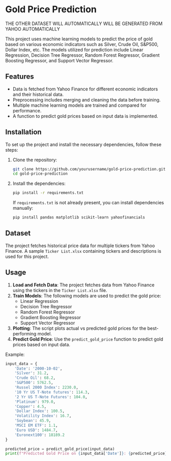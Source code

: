 # Gold Price Prediction

THE OTHER DATASET WILL AUTOMATICALLY WILL BE GENERATED FROM YAHOO AUTOMATICALLY 

This project uses machine learning models to predict the price of gold based on various economic indicators such as Silver, Crude Oil, S&P500, Dollar Index, etc. The models utilized for prediction include Linear Regression, Decision Tree Regressor, Random Forest Regressor, Gradient Boosting Regressor, and Support Vector Regressor.

## Features

- Data is fetched from Yahoo Finance for different economic indicators and their historical data.
- Preprocessing includes merging and cleaning the data before training.
- Multiple machine learning models are trained and compared for performance.
- A function to predict gold prices based on input data is implemented.

## Installation

To set up the project and install the necessary dependencies, follow these steps:

1. Clone the repository:
    ```bash
    git clone https://github.com/yourusername/gold-price-prediction.git
    cd gold-price-prediction
    ```

2. Install the dependencies:
    ```bash
    pip install -r requirements.txt
    ```

    If `requirements.txt` is not already present, you can install dependencies manually:
    ```bash
    pip install pandas matplotlib scikit-learn yahoofinancials
    ```

## Dataset

The project fetches historical price data for multiple tickers from Yahoo Finance. A sample `Ticker List.xlsx` containing tickers and descriptions is used for this project.

## Usage

1. **Load and Fetch Data**: The project fetches data from Yahoo Finance using the tickers in the `Ticker List.xlsx` file.
2. **Train Models**: The following models are used to predict the gold price:
    - Linear Regression
    - Decision Tree Regressor
    - Random Forest Regressor
    - Gradient Boosting Regressor
    - Support Vector Regressor
3. **Plotting**: The script plots actual vs predicted gold prices for the best-performing model.
4. **Predict Gold Price**: Use the `predict_gold_price` function to predict gold prices based on input data.

Example:
```python
input_data = {
    'Date': '2000-10-02',
    'Silver': 31.2,
    'Crude Oil': 68.2,
    'S&P500': 5762.5,
    'Russel 2000 Index': 2230.0,
    '10 Yr US T-Note futures': 114.3,
    '2 Yr US T-Note Futures': 104.0,
    'Platinum': 979.0,
    'Copper': 4.5,
    'Dollar Index': 100.5,
    'Volatility Index': 16.7,
    'Soybean': 45.9,
    'MSCI EM ETF': 1.1,
    'Euro USD': 1484.7,
    'Euronext100': 18189.2
}

predicted_price = predict_gold_price(input_data)
print(f"Predicted Gold Price on {input_data['Date']}: {predicted_price}")
